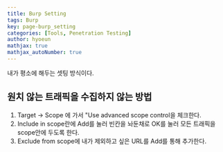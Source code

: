 ```yaml
---
title: Burp Setting
tags: Burp
key: page-burp_setting
categories: [Tools, Penetration Testing]
author: hyoeun
mathjax: true
mathjax_autoNumber: true
---
```


내가 평소에 해두는 셋팅 방식이다.

## 원치 않는 트래픽을 수집하지 않는 방법
1. Target -> Scope 에 가서 "Use advanced scope control을 체크한다.
1. Include in scope란에 Add를 눌러 빈칸을 놔둔채로 OK를 눌러 모든 트래픽을 scope안에 두도록 한다.
1. Exclude from scope에 내가 제외하고 싶은 URL를 Add를 통해 추가한다.